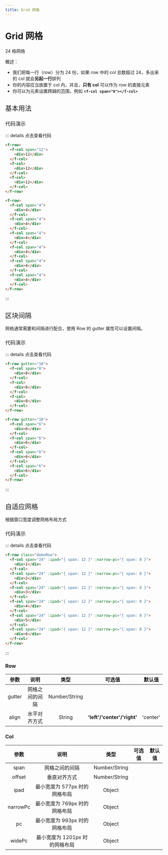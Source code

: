 ```yaml
---
title: Grid 网格
---
```


# Grid 网格

24 格网络

概述：

- 我们把每一行（row）分为 24 份，如果 row 中的 col 总数超过 24，多出来的 col 就会**另起一行**排列
- 你的内容应当放置于 col 内，并且，**只有 col** 可以作为 row 的直接元素
- 你可以为元素设置跨越的范围，例如 **`<f-col span="6"></f-col>`**

<h2 style="font-weight:normal">基本用法</h2>

<ClientOnly>

<grid-demos></grid-demos>

</ClientOnly>

<h3 style="font-weight:normal">代码演示</h3>

::: details 点击查看代码

```html
<f-row>
  <f-col span="12">
    <div>12</div>
  </f-col>
  <f-col>
    <div>12</div>
  </f-col>
  <f-col>
    <div>12</div>
  </f-col>
</f-row>

<f-row>
  <f-col span="4">
    <div>4</div>
  </f-col>
  <f-col span="4">
    <div>4</div>
  </f-col>
  <f-col span="4">
    <div>4</div>
  </f-col>
  <f-col span="4">
    <div>4</div>
  </f-col>
  <f-col span="4">
    <div>4</div>
  </f-col>
  <f-col span="4">
    <div>4</div>
  </f-col>
</f-row>
```

:::
<br/>

<h2 style="font-weight:normal">区块间隔</h2>

网格通常需要和间隔进行配合，使用 Row 的 gutter 属性可以设置间隔。

<ClientOnly>
  <grid-gutter-demos></grid-gutter-demos>
</ClientOnly>

<h3 style="font-weight:normal">代码演示</h3>

::: details 点击查看代码

```html
<f-row gutter="10">
  <f-col span="8">
    <div>8</div>
  </f-col>
  <f-col>
    <div>8</div>
  </f-col>
  <f-col>
    <div>8</div>
  </f-col>
</f-row>

<f-row gutter="10">
  <f-col span="6">
    <div>6</div>
  </f-col>
  <f-col span="6">
    <div>6</div>
  </f-col>
  <f-col span="6">
    <div>6</div>
  </f-col>
  <f-col span="6">
    <div>6</div>
  </f-col>
</f-row>
```

:::
<br/>

<h2 style="font-weight:normal">自适应网格</h2>

根据窗口宽度调整网格布局方式

<ClientOnly>
  <grid-offset-demos></grid-offset-demos>
</ClientOnly>

<h3 style="font-weight:normal">代码演示</h3>

::: details 点击查看代码

```html
<f-row class="demoRow">
  <f-col span="24" :ipad="{ span: 12 }" :narrow-pc="{ span: 8 }">
    <div>1</div>
  </f-col>
  <f-col span="24" :ipad="{ span: 12 }" :narrow-pc="{ span: 8 }">
    <div>2</div>
  </f-col>
  <f-col span="24" :ipad="{ span: 12 }" :narrow-pc="{ span: 8 }">
    <div>3</div>
  </f-col>
  <f-col span="24" :ipad="{ span: 12 }" :narrow-pc="{ span: 8 }">
    <div>4</div>
  </f-col>
  <f-col span="24" :ipad="{ span: 12 }" :narrow-pc="{ span: 8 }">
    <div>5</div>
  </f-col>
  <f-col span="24" :ipad="{ span: 12 }" :narrow-pc="{ span: 8 }">
    <div>6</div>
  </f-col>
</f-row>
```

:::

### Row

|  参数  |      说明      |     类型      |           可选值            |  默认值  |
| :----: | :------------: | :-----------: | :-------------------------: | :------: |
| gutter | 网格之间的间隔 | Number/String |                             |          |
| align  |  水平对齐方式  |    String     | **'left'/'center'/'right'** | 'center' |

### Col

|   参数   |              说明              |     类型      | 可选值 | 默认值 |
| :------: | :----------------------------: | :-----------: | :----: | :----: |
|   span   |         网格之间的间隔         | Number/String |        |        |
|  offset  |          垂直对齐方式          | Number/String |        |        |
|   ipad   | 最小宽度为 577px 时的网格布局  |    Object     |        |        |
| narrowPc | 最小宽度为 769px 时的网格布局  |    Object     |        |        |
|    pc    | 最小宽度为 993px 时的网格布局  |    Object     |        |        |
|  widePc  | 最小宽度为 1201px 时的网格布局 |    Object     |        |        |
